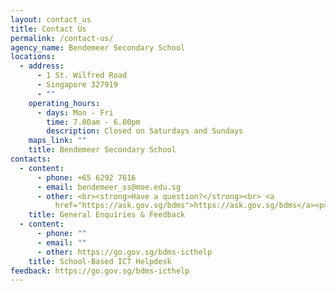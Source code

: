 ```yaml
---
layout: contact_us
title: Contact Us
permalink: /contact-us/
agency_name: Bendemeer Secondary School
locations:
  - address:
      - 1 St. Wilfred Road
      - Singapore 327919
      - ""
    operating_hours:
      - days: Mon - Fri
        time: 7.00am - 6.00pm
        description: Closed on Saturdays and Sundays
    maps_link: ""
    title: Bendemeer Secondary School
contacts:
  - content:
      - phone: +65 6292 7616
      - email: bendemeer_ss@moe.edu.sg
      - other: <br><strong>Have a question?</strong><br> <a
          href="https://ask.gov.sg/bdms">https://ask.gov.sg/bdms</a><p></p>
    title: General Enquiries & Feedback
  - content:
      - phone: ""
      - email: ""
      - other: https://go.gov.sg/bdms-icthelp
    title: School-Based ICT Helpdesk
feedback: https://go.gov.sg/bdms-icthelp
---
```

